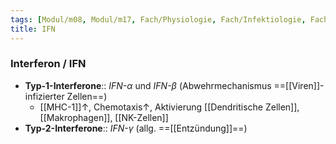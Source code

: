 ```yaml
---
tags: [Modul/m08, Modul/m17, Fach/Physiologie, Fach/Infektiologie, Fach/Biochemie/Molekül]
title: IFN
---
```

### Interferon / IFN
- **Typ-1-Interferone**:: *IFN-α* und *IFN-β* (Abwehrmechanismus ==[[Viren]]-infizierter Zellen==)
	- [[MHC-1]]↑, Chemotaxis↑, Aktivierung [[Dendritische Zellen]], [[Makrophagen]], [[NK-Zellen]]
- **Typ-2-Interferone**:: *IFN-γ* (allg. ==[[Entzündung]]==)